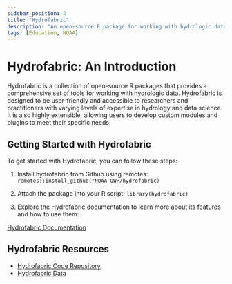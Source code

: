 ```yaml
---
sidebar_position: 2
title: "Hydrofabric"
description: "An open-source R package for working with hydrologic data"
tags: [Education, NOAA]
---
```


# Hydrofabric: An Introduction

Hydrofabric is a collection of open-source R packages that provides a comprehensive set of tools for working with hydrologic data. Hydrofabric is designed to be user-friendly and accessible to researchers and practitioners with varying levels of expertise in hydrology and data science. It is also highly extensible, allowing users to develop custom modules and plugins to meet their specific needs.

## Getting Started with Hydrofabric

To get started with Hydrofabric, you can follow these steps:

1. Install hydrofabric from Github using remotes:
``remotes::install_github("NOAA-OWP/hydrofabric)``

2. Attach the package into your R script:
``library(hydrofabric)``

4. Explore the Hydrofabric documentation to learn more about its features and how to use them:

[Hydrofabric Documentation](https://noaa-owp.github.io/hydrofabric/)
## Hydrofabric Resources
- [Hydrofabric Code Repository](https://github.com/NOAA-OWP/hydrofabric)
- [Hydrofabric Data](https://www.lynker-spatial.com/)

